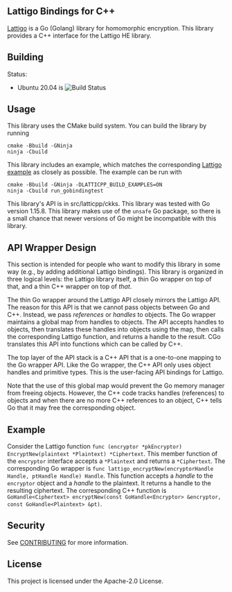 ## Lattigo Bindings for C++

[Lattigo](https://github.com/ldsec/lattigo) is a Go (Golang) library for homomorphic encryption. This library provides a C++ interface for the Lattigo HE library.

## Building
Status:
* Ubuntu 20.04 is
![Build Status](https://codebuild.us-west-2.amazonaws.com/badges?uuid=eyJlbmNyeXB0ZWREYXRhIjoiVkVjR3d0UVVQKys0Rk5sUy9UVEUyNGRhbUJoSWdTZ2pXdXpYVlQ5RVVpYXBraFdkOWpTNHk1QUljUy90a3JIMS84UERuaVBIR2ZOWVJjN2N6QzFFMzZVPSIsIml2UGFyYW1ldGVyU3BlYyI6IjNxdENBZlZNU210VHdndHciLCJtYXRlcmlhbFNldFNlcmlhbCI6MX0%3D&branch=main)

## Usage
This library uses the CMake build system. You can build the library by running

```!sh
cmake -Bbuild -GNinja
ninja -Cbuild
```

This library includes an example, which matches the corresponding [Lattigo example](https://github.com/ldsec/lattigo/blob/fa4175901a31d20b5336e7705e6a1243d0477e62/examples/ckks/sigmoid/main.go) as closely as possible.
The example can be run with
```!sh
cmake -Bbuild -GNinja -DLATTICPP_BUILD_EXAMPLES=ON
ninja -Cbuild run_gobindingtest
```

This library's API is in src/latticpp/ckks. This library was tested with Go version 1.15.8. This library makes use of the `unsafe` Go package, so there is a small chance that newer versions of Go might be incompatible with this library.

## API Wrapper Design
This section is intended for people who want to modify this library in some way (e.g., by adding additional Lattigo bindings). This library is organized in three logical levels: the Lattigo library itself, a thin Go wrapper on top of that, and a thin C++ wrapper on top of *that*.

The thin Go wrapper around the Lattigo API closely mirrors the Lattigo API. The reason for this API is that we cannot pass objects between Go and C++. Instead, we pass *references* or *handles* to objects. The Go wrapper maintains a global map from handles to objects. The API accepts handles to objects, then translates these handles into objects using the map, then calls the corresponding Lattigo function, and returns a handle to the result. CGo translates this API into functions which can be called by C++.

The top layer of the API stack is a C++ API that is a one-to-one mapping to the Go wrapper API. Like the Go wrapper, the C++ API only uses object handles and primitive types. This is the user-facing API bindings for Lattigo.

Note that the use of this global map would prevent the Go memory manager from freeing objects. However, the C++ code tracks handles (references) to objects and when there are no more C++ references to an object, C++ tells Go that it may free the corresponding object.

## Example
Consider the Lattigo function `func (encryptor *pkEncryptor) EncryptNew(plaintext *Plaintext) *Ciphertext`. This member function of the `encryptor` interface accepts a `*Plaintext` and returns a `*Ciphertext`. The corresponding Go wrapper is `func lattigo_encryptNew(encryptorHandle Handle, ptHandle Handle) Handle`. This function accepts a *handle* to the `encryptor` object and a *handle* to the plaintext. It returns a handle to the resulting ciphertext. The corresponding C++ function is
`GoHandle<Ciphertext> encryptNew(const GoHandle<Encryptor> &encryptor, const GoHandle<Plaintext> &pt)`.

## Security

See [CONTRIBUTING](CONTRIBUTING.md#security-issue-notifications) for more information.

## License

This project is licensed under the Apache-2.0 License.
